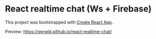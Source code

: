 # React realtime chat (Ws + Firebase)

This project was bootstrapped with [Create React App](https://github.com/facebook/create-react-app).

Preview: https://gerwld.github.io/react-realtime-chat/
